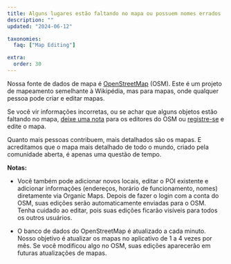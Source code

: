 ```yaml
---
title: Alguns lugares estão faltando no mapa ou possuem nomes errados
description: ""
updated: "2024-06-12"

taxonomies:
  faq: ["Map Editing"]

extra:
  order: 30
---
```


Nossa fonte de dados de mapa é [OpenStreetMap](https://welcome.openstreetmap.org/) (OSM). Este é um projeto de mapeamento semelhante à Wikipédia, mas para mapas, onde qualquer pessoa pode criar e editar mapas.

Se você vir informações incorretas, ou se achar que alguns objetos estão faltando no mapa, [deixe uma nota](https://www.openstreetmap.org/note/new) para os editores do OSM ou [registre-se](https://www.openstreetmap.org/user/new) e edite o mapa.

Quanto mais pessoas contribuem, mais detalhados são os mapas. E acreditamos que o mapa mais detalhado de todo o mundo, criado pela comunidade aberta, é apenas uma questão de tempo.

**Notas:**

* Você também pode adicionar novos locais, editar o POI existente e adicionar informações (endereços, horário de funcionamento, nomes) diretamente via Organic Maps. Depois de fazer o login com a conta do OSM, suas edições serão automaticamente enviadas para o OSM. Tenha cuidado ao editar, pois suas edições ficarão visíveis para todos os outros usuários.

* O banco de dados do OpenStreetMap é atualizado a cada minuto. Nosso objetivo é atualizar os mapas no aplicativo de 1 a 4 vezes por mês. Se você modificou algo no OSM, suas edições aparecerão em futuras atualizações de mapas.
